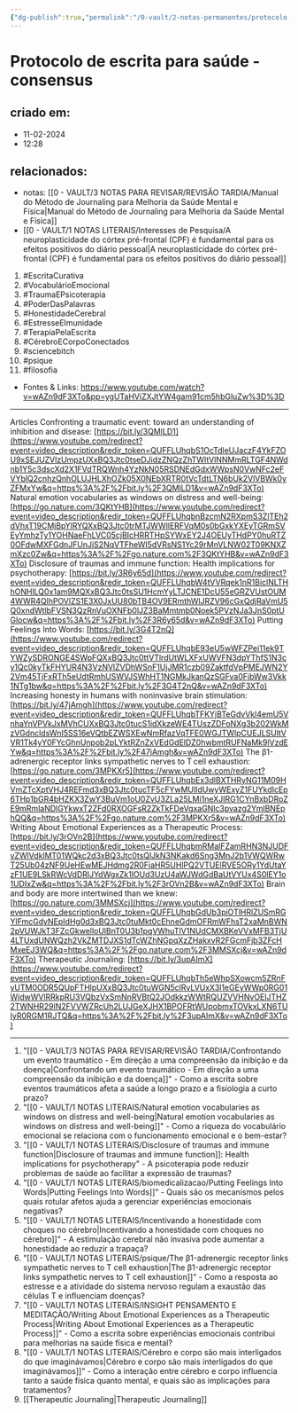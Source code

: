 ```yaml
---
{"dg-publish":true,"permalink":"/0-vault/2-notas-permanentes/protocolo-de-escrita-para-saude-consensus/","tags":["permanente","EscritaCurativa","VocabulárioEmocional","TraumaEPsicoterapia","PoderDasPalavras","HonestidadeCerebral","EstresseEImunidade","TerapiaPelaEscrita","CérebroECorpoConectados","sciencebitch","psique","filosofia"],"dgHomeLink":true,"dgShowLocalGraph":true,"dgShowFileTree":true,"dgEnableSearch":true}
---
```


# Protocolo de escrita para saúde - consensus

## criado em: 
- 11-02-2024
- 12:28
## relacionados:
- notas: [[0 - VAULT/3 NOTAS PARA REVISAR/REVISÃO TARDIA/Manual do Método de Journaling para Melhoria da Saúde Mental e Física\|Manual do Método de Journaling para Melhoria da Saúde Mental e Física]]
- [[0 - VAULT/1 NOTAS LITERAIS/Interesses de Pesquisa/A neuroplasticidade do córtex pré-frontal (CPF) é fundamental para os efeitos positivos do diário pessoal\|A neuroplasticidade do córtex pré-frontal (CPF) é fundamental para os efeitos positivos do diário pessoal]]
1. #EscritaCurativa
2. #VocabulárioEmocional
3. #TraumaEPsicoterapia
4. #PoderDasPalavras
5. #HonestidadeCerebral
6. #EstresseEImunidade
7. #TerapiaPelaEscrita
8. #CérebroECorpoConectados
9. #sciencebitch 
10. #psique 
11. #filosofia 
- Fontes & Links: https://www.youtube.com/watch?v=wAZn9dF3XTo&pp=ygUTaHViZXJtYW4gam91cm5hbGluZw%3D%3D
---
 
Articles Confronting a traumatic event: toward an understanding of inhibition and disease: [https://bit.ly/3QMlLD1](https://www.youtube.com/redirect?event=video_description&redir_token=QUFFLUhqbS1OcTdleUJaczF4YkFZOU9xSEJUZVlzUmpzUXxBQ3Jtc0tseDJidzZNQzZhTWItVlNNMmRLTGF4NWdnb1Y5c3dscXd2X1FVdTRQWnh4YzNkN05RSDNEdGdxWWpsN0VwNFc2eFVYblQ2cnhzQnhOLUJHLXhOZk05X0NEbXRTR0tVcTdtLTN6bUk2VlVBWk0yZFMxYw&q=https%3A%2F%2Fbit.ly%2F3QMlLD1&v=wAZn9dF3XTo) Natural emotion vocabularies as windows on distress and well-being: [https://go.nature.com/3QKtYHB](https://www.youtube.com/redirect?event=video_description&redir_token=QUFFLUhqbnBzcmN2RXpmS3ZlTEh2dVhxT19CMjBpYlRYQXxBQ3Jtc0trMTJWWllERFVqM0s0bGxkYXEyTGRmSVEyYmhzTy1YOHNaeFhLVC05cjBIcHRRTHpSYWxEY2J4OEUyTHdPY0huRTZ0OFdwMXFGdnJFUnJiS2NqVTFheWI5dVRsNS1Yc29rMnVLNW02T09KNXZmXzc0Zw&q=https%3A%2F%2Fgo.nature.com%2F3QKtYHB&v=wAZn9dF3XTo) Disclosure of traumas and immune function: Health implications for psychotherapy: [https://bit.ly/3R6y65d](https://www.youtube.com/redirect?event=video_description&redir_token=QUFFLUhqbW4tVVRqek1nR1BiclNLTHhONHlLQ0x1am9MQXxBQ3Jtc0tsSU1HcmYyLTJCNE1DcU55eGRZVUstOUM4WWR4QlhPOVlZS1E3X0JxUU80bTB4OV9ERmthWlJRZV96cGxQdjRaVmU5Q0xndWtlbFVSN3QzRnVuOXNFb0lJZ3BaMmtmb0Noek5PVzNJa3JnS0ptUGlocw&q=https%3A%2F%2Fbit.ly%2F3R6y65d&v=wAZn9dF3XTo) Putting Feelings Into Words: [https://bit.ly/3G4T2nQ](https://www.youtube.com/redirect?event=video_description&redir_token=QUFFLUhqbE93eU5wWFZPei11ek9TYWZySDRONGE4SWpFQXxBQ3Jtc0ttVTlrdUtWLXFxUWVFN3dpYThfS1N3cy1Qc0kyTkFHYUR4N3VzNVlZVDhWSnF1UjJMR1czb09ZaktfdVpPMEJWN2Y2Vm45TjFxRTh5eUdtRmhUSWVJSWhHT1NGMkJkanQzSGFva0FjbWw3Vkk1NTg1bw&q=https%3A%2F%2Fbit.ly%2F3G4T2nQ&v=wAZn9dF3XTo) Increasing honesty in humans with noninvasive brain stimulation: [https://bit.ly/47jAmgh](https://www.youtube.com/redirect?event=video_description&redir_token=QUFFLUhqbTFKYjBTeGdvVkl4emU5VnhaYnVPVkJxMVhCUXxBQ3Jtc0tucS1idXkzeWE4TUszZDFoNXg3b202WkMzVGdncldsWnI5SS16eVQtbEZWSXEwNmRfazVqTFE0WGJTWlpCUEJLSUltVVR1Tk4yY0FYcGhnUnpob2pLYktRZnZxVEdGdElDZ0hwbmtRUFNaMk9lVzdEYw&q=https%3A%2F%2Fbit.ly%2F47jAmgh&v=wAZn9dF3XTo) The β1-adrenergic receptor links sympathetic nerves to T cell exhaustion: [https://go.nature.com/3MPKXr5](https://www.youtube.com/redirect?event=video_description&redir_token=QUFFLUhqbEx3dlBXTHRyNG11M09HVmZTcXptVHJ4REFmd3xBQ3Jtc0tucTF5cFYwMUlIdUwyWExyZ1FUYkdIcEp6THp1bGR4bHZKX3ZwY3BuVm1oU0ZvU3ZLa25LMi1neXJIRG1CYnBxbDRoZE9mRmlaNDlGYkwxT2ZFd0RXOGFsR2ZkTkFDeVgxaGNlc3pvazg2YmlBNEphQQ&q=https%3A%2F%2Fgo.nature.com%2F3MPKXr5&v=wAZn9dF3XTo) Writing About Emotional Experiences as a Therapeutic Process: [https://bit.ly/3rOVn2B](https://www.youtube.com/redirect?event=video_description&redir_token=QUFFLUhqbmRMalFZamRHN3NJUDFvZWlVdklMT01WQkc2d3xBQ3Jtc0tsQlJkN3NKakd6Sng3MnJ2b1VWQWRwT25Ub04zNF9UeHEwMEJHdmg2R0FiaHR5UHlPQ2VTUElRVE5ORy1YdUtaYzF1UE9LSkRWcVdDRlJYdWgxZk1lOUd3UzU4aWJWdGdBaUtVYUx4S0lEY1o1UDIxZw&q=https%3A%2F%2Fbit.ly%2F3rOVn2B&v=wAZn9dF3XTo) Brain and body are more intertwined than we knew: [https://go.nature.com/3MMSXcj](https://www.youtube.com/redirect?event=video_description&redir_token=QUFFLUhqbGdUb3piOTlHRlZUSmRGYlFmcGdyNEpIdHg0d3xBQ3Jtc0tuMkt0cEhneGdmOFRmWFhsT2xaMnBWN2pVUWJkT3FZcGkwelloUlBnT0U3b1pqVWhuTlV1NUdCMXBKeVVxMFB3TjU4LTUxdUNWQzh2VkZMTDJXS1dTcWZhNGpqXzZHakxvR2FGcmFjb3ZFcHMxeEJ3WQ&q=https%3A%2F%2Fgo.nature.com%2F3MMSXcj&v=wAZn9dF3XTo) Therapeutic Journaling: [https://bit.ly/3upAImX](https://www.youtube.com/redirect?event=video_description&redir_token=QUFFLUhqbTh5eWhpSXowcm5ZRnFyUTM0ODR5QUpFTHlpUXxBQ3Jtc0tuWGN5clRvLVUxX3l1eGEyWWp0RG01WjdwWVlRRkpRU3VQbzVxSmNnRVBtQ2JOdkkzWWtRQUZVVHNvOElJTHZ2TWNHR29lN2FVVWZRcUh2LUJGeXJHX1BPOFRtWUpobmxTOVkxLXN6TUIyR0RGM1RJTQ&q=https%3A%2F%2Fbit.ly%2F3upAImX&v=wAZn9dF3XTo)

---

1. "[[0 - VAULT/3 NOTAS PARA REVISAR/REVISÃO TARDIA/Confrontando um evento traumático - Em direção a uma compreensão da inibição e da doença\|Confrontando um evento traumático - Em direção a uma compreensão da inibição e da doença]]" - Como a escrita sobre eventos traumáticos afeta a saúde a longo prazo e a fisiologia a curto prazo?
2. "[[0 - VAULT/1 NOTAS LITERAIS/Natural emotion vocabularies as windows on distress and well-being\|Natural emotion vocabularies as windows on distress and well-being]]" - Como a riqueza do vocabulário emocional se relaciona com o funcionamento emocional e o bem-estar?
3. "[[0 - VAULT/1 NOTAS LITERAIS/Disclosure of traumas and immune function\|Disclosure of traumas and immune function]]: Health implications for psychotherapy" - A psicoterapia pode reduzir problemas de saúde ao facilitar a expressão de traumas?
4. "[[0 - VAULT/1 NOTAS LITERAIS/biomedicalizacao/Putting Feelings Into Words\|Putting Feelings Into Words]]" - Quais são os mecanismos pelos quais rotular afetos ajuda a gerenciar experiências emocionais negativas?
5. "[[0 - VAULT/1 NOTAS LITERAIS/Incentivando a honestidade com choques no cérebro\|Incentivando a honestidade com choques no cérebro]]" - A estimulação cerebral não invasiva pode aumentar a honestidade ao reduzir a trapaça?
6. "[[0 - VAULT/1 NOTAS LITERAIS/psique/The β1-adrenergic receptor links sympathetic nerves to T cell exhaustion\|The β1-adrenergic receptor links sympathetic nerves to T cell exhaustion]]" - Como a resposta ao estresse e a atividade do sistema nervoso regulam a exaustão das células T e influenciam doenças?
7. "[[0 - VAULT/1 NOTAS LITERAIS/INSIGHT PENSAMENTO E MEDITAÇÃO/Writing About Emotional Experiences as a Therapeutic Process\|Writing About Emotional Experiences as a Therapeutic Process]]" - Como a escrita sobre experiências emocionais contribui para melhorias na saúde física e mental?
8. "[[0 - VAULT/1 NOTAS LITERAIS/Cérebro e corpo são mais interligados do que imaginávamos\|Cérebro e corpo são mais interligados do que imaginávamos]]" - Como a interação entre cérebro e corpo influencia tanto a saúde física quanto mental, e quais são as implicações para tratamentos?
9. [[Therapeutic Journaling\|Therapeutic Journaling]]

